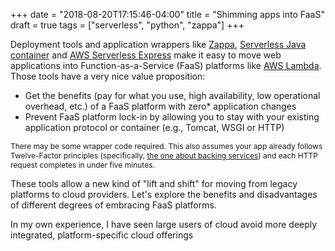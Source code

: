 +++
date = "2018-08-20T17:15:46-04:00"
title = "Shimming apps into FaaS"
draft = true
tags = ["serverless", "python", "zappa"]
+++

Deployment tools and application wrappers like
[Zappa](https://github.com/Miserlou/Zappa), [Serverless
Java container](https://github.com/awslabs/aws-serverless-java-container) and
[AWS Serverless Express](https://github.com/awslabs/aws-serverless-express)
make it easy to move web applications into Function-as-a-Service (FaaS) platforms like
[AWS Lambda](https://aws.amazon.com/lambda/).  Those tools have a very nice
value proposition:

  - Get the benefits (pay for what you use, high availability, low operational overhead, etc.) of a FaaS platform with zero\* application changes
  - Prevent FaaS platform lock-in by allowing you to stay with your existing application
    protocol or container (e.g., Tomcat, WSGI or HTTP)

<p style="font-size: 0.75rem">
There may be some wrapper code required.  This also assumes your app already follows Twelve-Factor principles (specifically, <a href="https://12factor.net/backing-services">the one about backing services</a>) and each HTTP request completes in under five minutes.
</p>

These tools allow a new kind of "lift and shift" for moving from legacy
platforms to cloud providers.  Let's explore the benefits and disadvantages of different degrees of embracing FaaS platforms.

In my own experience, I have seen large users of cloud avoid more deeply
integrated, platform-specific cloud offerings 
